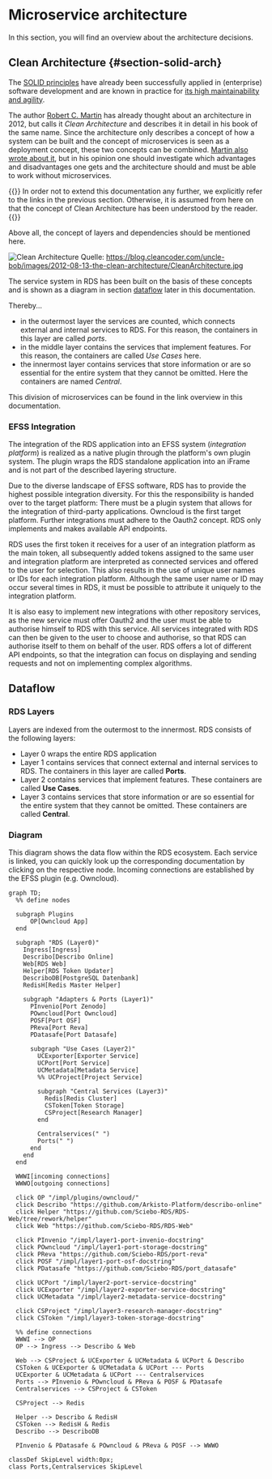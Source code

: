 # Microservice architecture

In this section, you will find an overview about the architecture decisions.

## Clean Architecture {#section-solid-arch}

The [SOLID principles](https://de.wikipedia.org/wiki/Prinzipien_objektorientierten_Designs#SOLID-Prinzipien) have already been successfully applied in (enterprise) software development and are known in practice for [its high maintainability and agility](https://www.informatik-aktuell.de/entwicklung/methoden/solid-die-5-prinzipien-fuer-objektorientiertes-softwaredesign.html).

The author [Robert C. Martin](https://blog.cleancoder.com/uncle-bob/2012/08/13/the-clean-architecture.html) has already thought about an architecture in 2012, but calls it *Clean Architecture* and describes it in detail in his book of the same name. Since the architecture only describes a concept of how a system can be built and the concept of microservices is seen as a deployment concept, these two concepts can be combined. [Martin also wrote about it](https://blog.cleancoder.com/uncle-bob/2014/10/01/CleanMicroserviceArchitecture.html), but in his opinion one should investigate which advantages and disadvantages one gets and the architecture should and must be able to work without microservices.

{{<callout info>}}
In order not to extend this documentation any further, we explicitly refer to the links in the previous section. Otherwise, it is assumed from here on that the concept of Clean Architecture has been understood by the reader.
{{</callout>}}

Above all, the concept of layers and dependencies should be mentioned here.

![Clean Architecture](https://blog.cleancoder.com/uncle-bob/images/2012-08-13-the-clean-architecture/CleanArchitecture.jpg)
Quelle: https://blog.cleancoder.com/uncle-bob/images/2012-08-13-the-clean-architecture/CleanArchitecture.jpg

The service system in RDS has been built on the basis of these concepts and is shown as a diagram in section [dataflow](#dataflow) later in this documentation.

Thereby...
- in the outermost layer the services are counted, which connects external and internal services to RDS. For this reason, the containers in this layer are called *ports*.
- in the middle layer contains the services that implement features. For this reason, the containers are called *Use Cases* here.
- the innermost layer contains services that store information or are so essential for the entire system that they cannot be omitted. Here the containers are named *Central*.

This division of microservices can be found in the link overview in this documentation.

### EFSS Integration

The integration of the RDS application into an EFSS system (*integration platform*) is realized as a native plugin through the platform's own plugin system. The plugin wraps the RDS standalone application into an iFrame and is not part of the described layering structure.

Due to the diverse landscape of EFSS software, RDS has to provide the highest possible integration diversity. For this the responsibility is handed over to the target platform: There must be a plugin system that allows for the integration of third-party applications. Owncloud is the first target platform. Further integrations must adhere to the Oauth2 concept. RDS only implements and makes available API endpoints.

RDS uses the first token it receives for a user of an integration platform as the main token, all subsequently added tokens assigned to the same user and integration platform are interpreted as connected services and offered to the user for selection. This also results in the use of unique user names or IDs for each integration platform. Although the same user name or ID may occur several times in RDS, it must be possible to attribute it uniquely to the integration platform. 

It is also easy to implement new integrations with other repository services, as the new service must offer Oauth2 and the user must be able to authorise himself to RDS with this service. All services integrated with RDS can then be given to the user to choose and authorise, so that RDS can authorise itself to them on behalf of the user. RDS offers a lot of different API endpoints, so that the integration can focus on displaying and sending requests and not on implementing complex algorithms.

## Dataflow

### RDS Layers
Layers are indexed from the outermost to the innermost. RDS consists of the following layers: 
- Layer 0 wraps the entire RDS application
- Layer 1 contains services that connect external and internal services to RDS. The containers in this layer are called **Ports**.
- Layer 2 contains services that implement features. These containers are called **Use Cases**.
- Layer 3 contains services that store information or are so essential for the entire system that they cannot be omitted. These containers are called **Central**.

### Diagram

This diagram shows the data flow within the RDS ecosystem. Each service is linked, you can quickly look up the corresponding documentation by clicking on the respective node.
Incoming connections are established by the EFSS plugin (e.g. Owncloud).

```mermaid
graph TD;
  %% define nodes
  
  subgraph Plugins
      OP[Owncloud App]
  end

  subgraph "RDS (Layer0)"
    Ingress[Ingress]
    Describo[Describo Online]
    Web[RDS Web]
    Helper[RDS Token Updater]
    DescriboDB[PostgreSQL Datenbank]
    RedisH[Redis Master Helper]

    subgraph "Adapters & Ports (Layer1)"
      PInvenio[Port Zenodo]
      POwncloud[Port Owncloud]
      POSF[Port OSF]
      PReva[Port Reva]
      PDatasafe[Port Datasafe]

      subgraph "Use Cases (Layer2)"
        UCExporter[Exporter Service]
        UCPort[Port Service]
        UCMetadata[Metadata Service]
        %% UCProject[Project Service]

        subgraph "Central Services (Layer3)"
          Redis[Redis Cluster]
          CSToken[Token Storage]
          CSProject[Research Manager]
        end

        Centralservices(" ")
        Ports(" ")
      end
    end
  end

  WWWI[incoming connections]
  WWWO[outgoing connections]

  click OP "/impl/plugins/owncloud/"
  click Describo "https://github.com/Arkisto-Platform/describo-online"
  click Helper "https://github.com/Sciebo-RDS/RDS-Web/tree/rework/helper"
  click Web "https://github.com/Sciebo-RDS/RDS-Web"

  click PInvenio "/impl/layer1-port-invenio-docstring"
  click POwncloud "/impl/layer1-port-storage-docstring"
  click PReva "https://github.com/Sciebo-RDS/port-reva"
  click POSF "/impl/layer1-port-osf-docstring"
  click PDatasafe "https://github.com/Sciebo-RDS/port_datasafe"

  click UCPort "/impl/layer2-port-service-docstring"
  click UCExporter "/impl/layer2-exporter-service-docstring"
  click UCMetadata "/impl/layer2-metadata-service-docstring"

  click CSProject "/impl/layer3-research-manager-docstring"
  click CSToken "/impl/layer3-token-storage-docstring"

  %% define connections
  WWWI --> OP
  OP --> Ingress --> Describo & Web

  Web --> CSProject & UCExporter & UCMetadata & UCPort & Describo
  CSToken & UCExporter & UCMetadata & UCPort --- Ports
  UCExporter & UCMetadata & UCPort --- Centralservices
  Ports --> PInvenio & POwncloud & PReva & POSF & PDatasafe
  Centralservices --> CSProject & CSToken

  CSProject --> Redis

  Helper --> Describo & RedisH
  CSToken --> RedisH & Redis
  Describo --> DescriboDB

  PInvenio & PDatasafe & POwncloud & PReva & POSF --> WWWO

classDef SkipLevel width:0px;
class Ports,Centralservices SkipLevel
```
